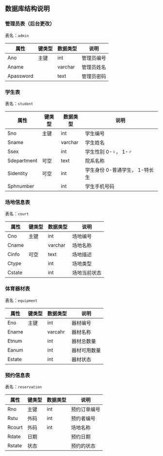 ## 数据库结构说明

### 管理员表（后台更改）

表名：`admin`

| 属性        | 键类型 | 数据类型    | 说明    |
| --------- | --- | ------- | ----- |
| Ano       | 主键  | int     | 管理员编号 |
| Aname     |     | varchar | 管理员姓名 |
| Apassword |     | text    | 管理员密码 |

### 学生表

表名：`student`

| 属性          | 键类型 | 数据类型    | 说明                 |
| ----------- | --- | ------- | ------------------ |
| Sno         | 主键  | int     | 学生编号               |
| Sname       |     | varchar | 学生姓名               |
| Ssex        |     | int     | 学生性别 0-♀， 1-♂      |
| Sdepartment | 可空  | text    | 院系名称               |
| Sidentity   | 可空  | int     | 学生身份 0-普通学生， 1-特长生 |
| Sphnumber   |     | int     | 学生手机号码             |

### 场地信息表

表名：`court`

| 属性     | 键类型 | 数据类型    | 说明     |
| ------ | --- | ------- | ------ |
| Cno    | 主键  | int     | 场地编号   |
| Cname  |     | varchar | 场地名称   |
| Cinfo  | 可空  | text    | 场地描述   |
| Ctype  |     | int     | 场地类型   |
| Cstate |     | int     | 场地当前状态 |

### 体育器材表

表名：`equipment`

| 属性     | 键类型 | 数据类型    | 说明     |
| ------ | --- | ------- | ------ |
| Eno    | 主键  | int     | 器材编号   |
| Ename  |     | varcahr | 器材名称   |
| Etnum  |     | int     | 器材总数量  |
| Eanum  |     | int     | 器材可用数量 |
| Estate |     | int     | 器材状态   |

### 预约信息表

表名：`reservation`

| 属性     | 键类型 | 数据类型 | 说明     |
| ------ | --- | ---- | ------ |
| Rno    | 主键  | int  | 预约订单编号 |
| Rstu   | 外码  | int  | 预约者编号  |
| Rcourt | 外码  | int  | 场地名称   |
| Rdate  | 日期  |      | 预约日期   |
| Rstate | 状态  |      | 预约的状态  |


